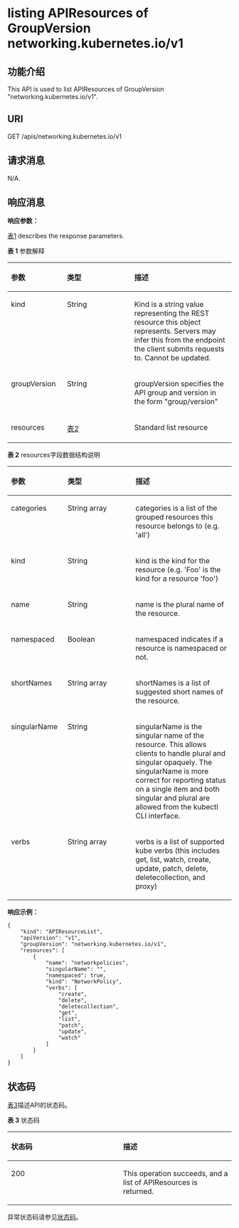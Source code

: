 # listing APIResources of GroupVersion networking.kubernetes.io/v1<a name="cce_02_0198"></a>

## 功能介绍<a name="section14441351"></a>

This API is used to list APIResources of GroupVersion "networking.kubernetes.io/v1".

## URI<a name="section62863296"></a>

GET /apis/networking.kubernetes.io/v1

## 请求消息<a name="section28898760"></a>

N/A.

## 响应消息<a name="section58762255"></a>

**响应参数：**

[表1](#d0e48499)  describes the response parameters.

**表 1**  参数解释

<a name="d0e48499"></a>
<table><thead align="left"><tr id="row26591467"><th class="cellrowborder" valign="top" width="25%" id="mcps1.2.4.1.1"><p id="p6425239"><a name="p6425239"></a><a name="p6425239"></a>参数</p>
</th>
<th class="cellrowborder" valign="top" width="30%" id="mcps1.2.4.1.2"><p id="p50682384"><a name="p50682384"></a><a name="p50682384"></a>类型</p>
</th>
<th class="cellrowborder" valign="top" width="45%" id="mcps1.2.4.1.3"><p id="p11632445"><a name="p11632445"></a><a name="p11632445"></a>描述</p>
</th>
</tr>
</thead>
<tbody><tr id="row2704007"><td class="cellrowborder" valign="top" width="25%" headers="mcps1.2.4.1.1 "><p id="p17698005"><a name="p17698005"></a><a name="p17698005"></a>kind</p>
</td>
<td class="cellrowborder" valign="top" width="30%" headers="mcps1.2.4.1.2 "><p id="p24252304"><a name="p24252304"></a><a name="p24252304"></a>String</p>
</td>
<td class="cellrowborder" valign="top" width="45%" headers="mcps1.2.4.1.3 "><p id="p18279583"><a name="p18279583"></a><a name="p18279583"></a>Kind is a string value representing the REST resource this object represents. Servers may infer this from the endpoint the client submits requests to. Cannot be updated.</p>
</td>
</tr>
<tr id="row30298522"><td class="cellrowborder" valign="top" width="25%" headers="mcps1.2.4.1.1 "><p id="p38261187"><a name="p38261187"></a><a name="p38261187"></a>groupVersion</p>
</td>
<td class="cellrowborder" valign="top" width="30%" headers="mcps1.2.4.1.2 "><p id="p12148404"><a name="p12148404"></a><a name="p12148404"></a>String</p>
</td>
<td class="cellrowborder" valign="top" width="45%" headers="mcps1.2.4.1.3 "><p id="p44496662"><a name="p44496662"></a><a name="p44496662"></a>groupVersion specifies the API group and version in the form "group/version"</p>
</td>
</tr>
<tr id="row64925640"><td class="cellrowborder" valign="top" width="25%" headers="mcps1.2.4.1.1 "><p id="p24485526"><a name="p24485526"></a><a name="p24485526"></a>resources</p>
</td>
<td class="cellrowborder" valign="top" width="30%" headers="mcps1.2.4.1.2 "><p id="p37170600"><a name="p37170600"></a><a name="p37170600"></a><a href="#d0e48549">表2</a></p>
</td>
<td class="cellrowborder" valign="top" width="45%" headers="mcps1.2.4.1.3 "><p id="p52495778"><a name="p52495778"></a><a name="p52495778"></a>Standard list resource</p>
</td>
</tr>
</tbody>
</table>

**表 2**  resources字段数据结构说明

<a name="d0e48549"></a>
<table><thead align="left"><tr id="row11588023"><th class="cellrowborder" valign="top" width="25.252525252525253%" id="mcps1.2.4.1.1"><p id="p66214677"><a name="p66214677"></a><a name="p66214677"></a>参数</p>
</th>
<th class="cellrowborder" valign="top" width="30.303030303030305%" id="mcps1.2.4.1.2"><p id="p61788660"><a name="p61788660"></a><a name="p61788660"></a>类型</p>
</th>
<th class="cellrowborder" valign="top" width="44.44444444444445%" id="mcps1.2.4.1.3"><p id="p38825596"><a name="p38825596"></a><a name="p38825596"></a>描述</p>
</th>
</tr>
</thead>
<tbody><tr id="row57865556"><td class="cellrowborder" valign="top" width="25.252525252525253%" headers="mcps1.2.4.1.1 "><p id="p56598436"><a name="p56598436"></a><a name="p56598436"></a>categories</p>
</td>
<td class="cellrowborder" valign="top" width="30.303030303030305%" headers="mcps1.2.4.1.2 "><p id="p21070613"><a name="p21070613"></a><a name="p21070613"></a>String array</p>
</td>
<td class="cellrowborder" valign="top" width="44.44444444444445%" headers="mcps1.2.4.1.3 "><p id="p28998094"><a name="p28998094"></a><a name="p28998094"></a>categories is a list of the grouped resources this resource belongs to (e.g. 'all')</p>
</td>
</tr>
<tr id="row59656262"><td class="cellrowborder" valign="top" width="25.252525252525253%" headers="mcps1.2.4.1.1 "><p id="p319039"><a name="p319039"></a><a name="p319039"></a>kind</p>
</td>
<td class="cellrowborder" valign="top" width="30.303030303030305%" headers="mcps1.2.4.1.2 "><p id="p25842197"><a name="p25842197"></a><a name="p25842197"></a>String</p>
</td>
<td class="cellrowborder" valign="top" width="44.44444444444445%" headers="mcps1.2.4.1.3 "><p id="p12843183"><a name="p12843183"></a><a name="p12843183"></a>kind is the kind for the resource (e.g. 'Foo' is the kind for a resource 'foo')</p>
</td>
</tr>
<tr id="row48479785"><td class="cellrowborder" valign="top" width="25.252525252525253%" headers="mcps1.2.4.1.1 "><p id="p34548517"><a name="p34548517"></a><a name="p34548517"></a>name</p>
</td>
<td class="cellrowborder" valign="top" width="30.303030303030305%" headers="mcps1.2.4.1.2 "><p id="p46966489"><a name="p46966489"></a><a name="p46966489"></a>String</p>
</td>
<td class="cellrowborder" valign="top" width="44.44444444444445%" headers="mcps1.2.4.1.3 "><p id="p46189294"><a name="p46189294"></a><a name="p46189294"></a>name is the plural name of the resource.</p>
</td>
</tr>
<tr id="row13050468"><td class="cellrowborder" valign="top" width="25.252525252525253%" headers="mcps1.2.4.1.1 "><p id="p50455021"><a name="p50455021"></a><a name="p50455021"></a>namespaced</p>
</td>
<td class="cellrowborder" valign="top" width="30.303030303030305%" headers="mcps1.2.4.1.2 "><p id="p60324906"><a name="p60324906"></a><a name="p60324906"></a>Boolean</p>
</td>
<td class="cellrowborder" valign="top" width="44.44444444444445%" headers="mcps1.2.4.1.3 "><p id="p54479236"><a name="p54479236"></a><a name="p54479236"></a>namespaced indicates if a resource is namespaced or not.</p>
</td>
</tr>
<tr id="row20551079"><td class="cellrowborder" valign="top" width="25.252525252525253%" headers="mcps1.2.4.1.1 "><p id="p54024694"><a name="p54024694"></a><a name="p54024694"></a>shortNames</p>
</td>
<td class="cellrowborder" valign="top" width="30.303030303030305%" headers="mcps1.2.4.1.2 "><p id="p13924118"><a name="p13924118"></a><a name="p13924118"></a>String array</p>
</td>
<td class="cellrowborder" valign="top" width="44.44444444444445%" headers="mcps1.2.4.1.3 "><p id="p54111791"><a name="p54111791"></a><a name="p54111791"></a>shortNames is a list of suggested short names of the resource.</p>
</td>
</tr>
<tr id="row17244072"><td class="cellrowborder" valign="top" width="25.252525252525253%" headers="mcps1.2.4.1.1 "><p id="p54592552"><a name="p54592552"></a><a name="p54592552"></a>singularName</p>
</td>
<td class="cellrowborder" valign="top" width="30.303030303030305%" headers="mcps1.2.4.1.2 "><p id="p59920564"><a name="p59920564"></a><a name="p59920564"></a>String</p>
</td>
<td class="cellrowborder" valign="top" width="44.44444444444445%" headers="mcps1.2.4.1.3 "><p id="p21727541"><a name="p21727541"></a><a name="p21727541"></a>singularName is the singular name of the resource. This allows clients to handle plural and singular opaquely. The singularName is more correct for reporting status on a single item and both singular and plural are allowed from the kubectl CLI interface.</p>
</td>
</tr>
<tr id="row61330149"><td class="cellrowborder" valign="top" width="25.252525252525253%" headers="mcps1.2.4.1.1 "><p id="p1686192"><a name="p1686192"></a><a name="p1686192"></a>verbs</p>
</td>
<td class="cellrowborder" valign="top" width="30.303030303030305%" headers="mcps1.2.4.1.2 "><p id="p2363876"><a name="p2363876"></a><a name="p2363876"></a>String array</p>
</td>
<td class="cellrowborder" valign="top" width="44.44444444444445%" headers="mcps1.2.4.1.3 "><p id="p57256231"><a name="p57256231"></a><a name="p57256231"></a>verbs is a list of supported kube verbs (this includes get, list, watch, create, update, patch, delete, deletecollection, and proxy)</p>
</td>
</tr>
</tbody>
</table>

**响应示例：**

```
{
    "kind": "APIResourceList",
    "apiVersion": "v1",
    "groupVersion": "networking.kubernetes.io/v1",
    "resources": [
        {
            "name": "networkpolicies",
            "singularName": "",
            "namespaced": true,
            "kind": "NetworkPolicy",
            "verbs": [
                "create",
                "delete",
                "deletecollection",
                "get",
                "list",
                "patch",
                "update",
                "watch"
            ]
        }
    ]
}
```

## 状态码<a name="section59098255"></a>

[表3](#d0e48650)描述API的状态码。

**表 3**  状态码

<a name="d0e48650"></a>
<table><thead align="left"><tr id="row57543781"><th class="cellrowborder" valign="top" width="50%" id="mcps1.2.3.1.1"><p id="p30534705"><a name="p30534705"></a><a name="p30534705"></a>状态码</p>
</th>
<th class="cellrowborder" valign="top" width="50%" id="mcps1.2.3.1.2"><p id="p57392074"><a name="p57392074"></a><a name="p57392074"></a>描述</p>
</th>
</tr>
</thead>
<tbody><tr id="row18246423"><td class="cellrowborder" valign="top" width="50%" headers="mcps1.2.3.1.1 "><p id="p1565313"><a name="p1565313"></a><a name="p1565313"></a>200</p>
</td>
<td class="cellrowborder" valign="top" width="50%" headers="mcps1.2.3.1.2 "><p id="p59681519"><a name="p59681519"></a><a name="p59681519"></a>This operation succeeds, and a list of APIResources is returned.</p>
</td>
</tr>
</tbody>
</table>

异常状态码请参见[状态码](状态码.md)。

